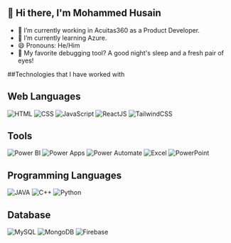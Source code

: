 ## 👋 Hi there, I'm Mohammed Husain

- 🔭 I’m currently working in Acuitas360 as a Product Developer.
- 🌱 I’m currently learning Azure.
- 😄 Pronouns: He/Him
- 🧩 My favorite debugging tool? A good night's sleep and a fresh pair of eyes!

##Technologies that I have worked with

## Web Languages
![HTML](https://img.shields.io/badge/HTML-orange)
![CSS](https://img.shields.io/badge/CSS-blue)
![JavaScript](https://img.shields.io/badge/JavaScript-yellow)
![ReactJS](https://img.shields.io/badge/ReactJS-blueviolet)
![TailwindCSS](https://img.shields.io/badge/TailwindCSS-lightblue)

## Tools
![Power BI](https://img.shields.io/badge/Power%20BI-darkyellow)
![Power Apps](https://img.shields.io/badge/Power%20Apps-purple)
![Power Automate](https://img.shields.io/badge/Power%20Automate-blue)
![Excel](https://img.shields.io/badge/Excel-green)
![PowerPoint](https://img.shields.io/badge/PowerPoint-orange)

## Programming Languages
![JAVA](https://img.shields.io/badge/JAVA-red)
![C++](https://img.shields.io/badge/C++-blue)
![Python](https://img.shields.io/badge/Python-green)

## Database
![MySQL](https://img.shields.io/badge/MySQL-blue)
![MongoDB](https://img.shields.io/badge/MongoDB-green)
![Firebase](https://img.shields.io/badge/Firebase-orange)


